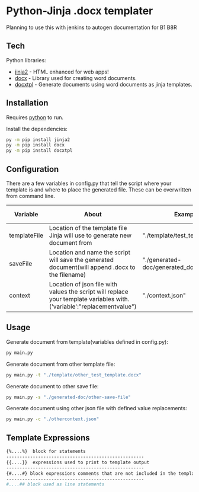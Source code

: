 # Python-Jinja .docx templater

Planning to use this with jenkins to autogen documentation for B1 B8R

## Tech

Python libraries:

- [jinja2] - HTML enhanced for web apps!
- [docx] - Library used for creating word documents.
- [docxtpl] - Generate documents using word documents as jinja templates.


## Installation

Requires [python](https://www.python.org/downloads/release/python-390/)  to run.

Install the dependencies:

```sh
py -m pip install jinja2
py -m pip install docx
py -m pip install docxtpl
```

## Configuration

There are a few variables in config.py that tell the script where your template is and where to place the generated file. These can be overwritten from command line.

| Variable | About | Example | Override Flag|
| ------ | ------ | ------ | ------ |
| templateFile | Location of the template file Jinja will use to generate new document from | "./template/test_template.docx" | -t
| saveFile | Location and name the script will save the generated document(will append .docx to the filename) | "./generated-doc/generated_doc" | -s
| context | Location of json file with values the script will replace your template variables with. ('variable':"replacementvalue") | "./context.json" | -c


## Usage

Generate document from template(variables defined in config.py):

```sh
py main.py
```

Generate document from other template file:
```sh
py main.py -t "./template/other_test_template.docx"
```
Generate document to other save file:
```sh
py main.py -s "./generated-doc/other-save-file"
```
Generate document using other json file with defined value replacements:
```sh
py main.py -c "./othercontext.json"
```

## Template Expressions
```sh
{%....%}  block for statements
----------------------------------------------------
{{....}}  expressions used to print to template output
----------------------------------------------------
{#....#} block expressions comments that are not included in the template output
----------------------------------------------------
#....## block used as line statements
```

   [docxtpl]: <https://pypi.org/project/docxtpl/>
   [docx]: <https://pypi.org/project/docx/>
   [jinja2]: <https://pypi.org/project/Jinja2/>
   
